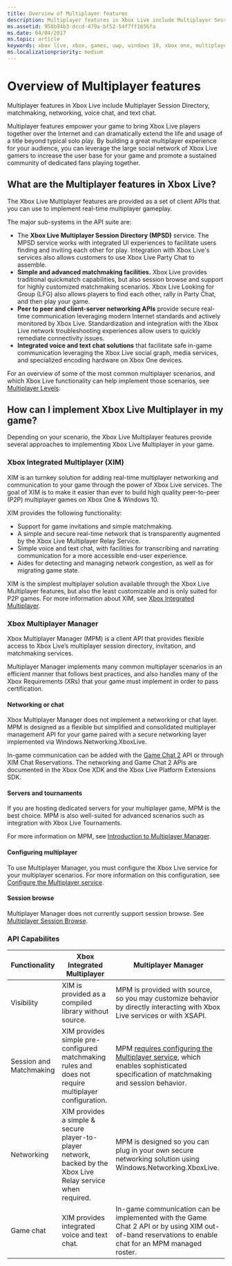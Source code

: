 ```yaml
---
title: Overview of Multiplayer features
description: Multiplayer features in Xbox Live include Multiplayer Session Directory, matchmaking, networking, voice chat, and text chat.
ms.assetid: 958b94b3-dccd-479a-bf52-54f7ff1656fa
ms.date: 04/04/2017
ms.topic: article
keywords: xbox live, xbox, games, uwp, windows 10, xbox one, multiplayer
ms.localizationpriority: medium
---
```


# Overview of Multiplayer features

Multiplayer features in Xbox Live include Multiplayer Session Directory, matchmaking, networking, voice chat, and text chat.

Multiplayer features empower your game to bring Xbox Live players together over the Internet and can dramatically extend the life and usage of a title beyond typical solo play.
By building a great multiplayer experience for your audience, you can leverage the large social network of Xbox Live gamers to increase the user base for your game and promote a sustained community of dedicated fans playing together.


## What are the Multiplayer features in Xbox Live?

The Xbox Live Multiplayer features are provided as a set of client APIs that you can use to implement real-time multiplayer gameplay.

The major sub-systems in the API suite are:

-	The **Xbox Live Multiplayer Session Directory (MPSD)** service. The MPSD service works with integrated UI experiences to facilitate users finding and inviting each other for play. Integration with Xbox Live's services also allows customers to use Xbox Live Party Chat to assemble.
-	**Simple and advanced matchmaking facilities.** Xbox Live provides traditional quickmatch capabilities, but also session browse and support for highly customized matchmaking scenarios. Xbox Live Looking for Group (LFG) also allows players to find each other, rally in Party Chat, and then play your game.
-	**Peer to peer and client-server networking APIs** provide secure real-time communication leveraging modern Internet standards and actively monitored by Xbox Live. Standardization and integration with the Xbox Live network troubleshooting experiences allow users to quickly remediate connectivity issues.  
-	**Integrated voice and text chat solutions** that facilitate safe in-game communication leveraging the Xbox Live social graph, media services, and specialized encoding hardware on Xbox One devices.

For an overview of some of the most common multiplayer scenarios, and which Xbox Live functionality can help implement those scenarios, see [Multiplayer Levels](multiplayer-scenarios.md).


## How can I implement Xbox Live Multiplayer in my game?

Depending on your scenario, the Xbox Live Multiplayer features provide several approaches to implementing Xbox Live Multiplayer in your game.


### Xbox Integrated Multiplayer (XIM)

XIM is an turnkey solution for adding real-time multiplayer networking and communication to your game through the power of Xbox Live services.
The goal of XIM is to make it easier than ever to build high quality peer-to-peer (P2P) multiplayer games on Xbox One & Windows 10.

XIM provides the following functionality:
- Support for game invitations and simple matchmaking.
- A simple and secure real-time network that is transparently augmented by the Xbox Live Multiplayer Relay Service.
- Simple voice and text chat, with facilities for transcribing and narrating communication for a more accessible end-user experience.
- Aides for detecting and managing network congestion, as well as for migrating game state.

XIM is the simplest multiplayer solution available through the Xbox Live Multiplayer features, but also the least customizable and is only suited for P2P games.
For more information about XIM, see [Xbox Integrated Multiplayer](xbox-integrated-multiplayer.md).


### Xbox Multiplayer Manager

Xbox Multiplayer Manager (MPM) is a client API that provides flexible access to Xbox Live’s multiplayer session directory, invitation, and matchmaking services.

Multiplayer Manager implements many common multiplayer scenarios in an efficient manner that follows best practices, and also handles many of the Xbox Requirements (XRs) that your game must implement in order to pass certification.


#### Networking or chat

Xbox Multiplayer Manager does not implement a networking or chat layer.
MPM is designed as a flexible but simplified and consolidated multiplayer management API for your game paired with a secure networking layer implemented via Windows.Networking.XboxLive.

In-game communication can be added with the [Game Chat 2](chat/game-chat-2-overview.md) API or through XIM Chat Reservations.
The networking and Game Chat 2 APIs are documented in the Xbox One XDK and the Xbox Live Platform Extensions SDK.


#### Servers and tournaments

If you are hosting dedicated servers for your multiplayer game, MPM is the best choice.
MPM is also well-suited for advanced scenarios such as integration with Xbox Live Tournaments.

For more information on MPM, see  [Introduction to Multiplayer Manager](multiplayer-manager/multiplayer-manager-api-overview.md).


#### Configuring multiplayer

To use Multiplayer Manager, you must configure the Xbox Live service for your multiplayer scenarios.
For more information on this configuration, see [Configure the Multiplayer service](service-configuration/configure-the-multiplayer-service.md).


#### Session browse

Multiplayer Manager does not currently support session browse.
See [Multiplayer Session Browse](session-browse.md).


### API Capabilites

Functionality | Xbox Integrated Multiplayer| Multiplayer Manager
--  | -- | --
Visibility |  XIM is provided as a compiled library without source.  | MPM is provided with source, so you may customize behavior by directly interacting with Xbox Live services or with XSAPI.
Session and Matchmaking | XIM provides simple pre-configured matchmaking rules and does not require multiplayer configuration. | MPM [requires configuring the Multiplayer service](service-configuration/configure-the-multiplayer-service.md), which enables sophisticated specification of matchmaking and session behavior.
Networking | XIM provides a simple & secure player-to-player network, backed by the Xbox Live Relay service when required. | MPM is designed so you can plug in your own secure networking solution using Windows.Networking.XboxLive.
Game chat | XIM provides integrated voice and text chat. | In-game communication can be implemented with the Game Chat 2 API or by using XIM out-of-band reservations to enable chat for an MPM managed roster.
